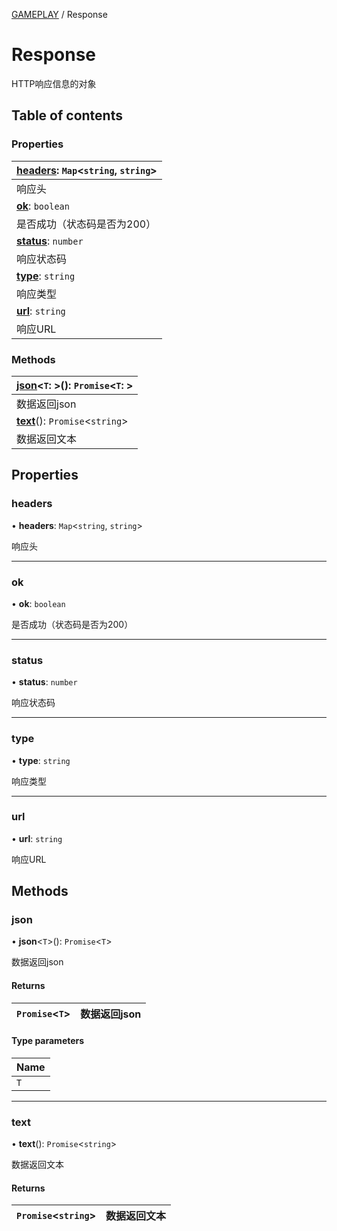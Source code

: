 [GAMEPLAY](../groups/GAMEPLAY.GAMEPLAY.md) / Response

# Response <Badge type="tip" text="Interface" /> <Score text="Response" />

HTTP响应信息的对象

## Table of contents

### Properties <Score text="Properties" /> 
| **[headers](mw.Response.md#headers)**: `Map`<`string`, `string`\>  |
| :-----|
| 响应头|
| **[ok](mw.Response.md#ok)**: `boolean`  |
| 是否成功（状态码是否为200）|
| **[status](mw.Response.md#status)**: `number`  |
| 响应状态码|
| **[type](mw.Response.md#type)**: `string`  |
| 响应类型|
| **[url](mw.Response.md#url)**: `string`  |
| 响应URL|

### Methods <Score text="Methods" /> 
| **[json](mw.Response.md#json)**<`T`: \>(): `Promise`<`T`: \>   |
| :-----|
| 数据返回json|
| **[text](mw.Response.md#text)**(): `Promise`<`string`\>   |
| 数据返回文本|

## Properties

### headers <Score text="headers" /> 

• **headers**: `Map`<`string`, `string`\>

响应头

___

### ok <Score text="ok" /> 

• **ok**: `boolean`

是否成功（状态码是否为200）

___

### status <Score text="status" /> 

• **status**: `number`

响应状态码

___

### type <Score text="type" /> 

• **type**: `string`

响应类型

___

### url <Score text="url" /> 

• **url**: `string`

响应URL

## Methods

### json <Score text="json" /> 

• **json**<`T`\>(): `Promise`<`T`\> 

数据返回json

#### Returns

| `Promise`<`T`\> | 数据返回json |
| :------ | :------ |

#### Type parameters

| Name |
| :------ |
| `T` |

___

### text <Score text="text" /> 

• **text**(): `Promise`<`string`\> 

数据返回文本

#### Returns

| `Promise`<`string`\> | 数据返回文本 |
| :------ | :------ |
